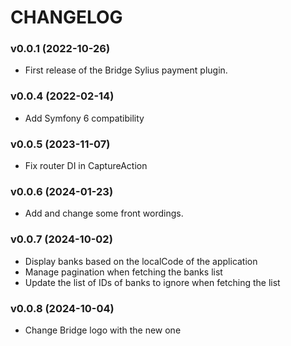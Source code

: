 # CHANGELOG

### v0.0.1 (2022-10-26)

- First release of the Bridge Sylius payment plugin.

### v0.0.4 (2022-02-14)

- Add Symfony 6 compatibility

### v0.0.5 (2023-11-07)

- Fix router DI in CaptureAction

### v0.0.6 (2024-01-23)

- Add and change some front wordings.

### v0.0.7 (2024-10-02)

- Display banks based on the localCode of the application
- Manage pagination when fetching the banks list
- Update the list of IDs of banks to ignore when fetching the list

### v0.0.8 (2024-10-04)

- Change Bridge logo with the new one 